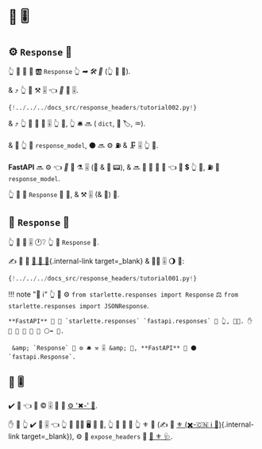 # 📨 🎚

## ⚙️ `Response` 🔢

👆 💪 📣 🔢 🆎 `Response` 👆 *➡ 🛠️ 🔢* (👆 💪 🍪).

&amp; ⤴️ 👆 💪 ⚒ 🎚 👈 *🔀* 📨 🎚.

```Python hl_lines="1  7-8"
{!../../../docs_src/response_headers/tutorial002.py!}
```

&amp; ⤴️ 👆 💪 📨 🙆 🎚 👆 💪, 👆 🛎 🔜 ( `dict`, 💽 🏷, ♒️).

&amp; 🚥 👆 📣 `response_model`, ⚫️ 🔜 ⚙️ ⛽ &amp; 🗜 🎚 👆 📨.

**FastAPI** 🔜 ⚙️ 👈 *🔀* 📨 ⚗ 🎚 (🍪 &amp; 👔 📟), &amp; 🔜 🚮 👫 🏁 📨 👈 🔌 💲 👆 📨, ⛽ 🙆 `response_model`.

👆 💪 📣 `Response` 🔢 🔗, &amp; ⚒ 🎚 (&amp; 🍪) 👫.

## 📨 `Response` 🔗

👆 💪 🚮 🎚 🕐❔ 👆 📨 `Response` 🔗.

✍ 📨 🔬 [📨 📨 🔗](response-directly.md){.internal-link target=_blank} &amp; 🚶‍♀️ 🎚 🌖 🔢:

```Python hl_lines="10-12"
{!../../../docs_src/response_headers/tutorial001.py!}
```

!!! note "📡 ℹ"
    👆 💪 ⚙️ `from starlette.responses import Response` ⚖️ `from starlette.responses import JSONResponse`.

    **FastAPI** 🚚 🎏 `starlette.responses` `fastapi.responses` 🏪 👆, 👩‍💻. ✋️ 🌅 💪 📨 👟 🔗 ⚪️➡️ 💃.

     &amp; `Response` 💪 ⚙️ 🛎 ⚒ 🎚 &amp; 🍪, **FastAPI** 🚚 ⚫️ `fastapi.Response`.

## 🛃 🎚

✔️ 🤯 👈 🛃 © 🎚 💪 🚮 <a href="https://developer.mozilla.org/en-US/docs/Web/HTTP/Headers" class="external-link" target="_blank">⚙️ '✖-' 🔡</a>.

✋️ 🚥 👆 ✔️ 🛃 🎚 👈 👆 💚 👩‍💻 🖥 💪 👀, 👆 💪 🚮 👫 👆 ⚜ 📳 (✍ 🌅 [⚜ (✖️-🇨🇳 ℹ 🤝)](../tutorial/cors.md){.internal-link target=_blank}), ⚙️ 🔢 `expose_headers` 📄 <a href="https://www.starlette.io/middleware/#corsmiddleware" class="external-link" target="_blank">💃 ⚜ 🩺</a>.
